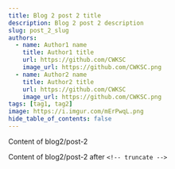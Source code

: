 ```yaml
---
title: Blog 2 post 2 title
description: Blog 2 post 2 description
slug: post_2_slug
authors:
  - name: Author1 name
    title: Author1 title
    url: https://github.com/CWKSC
    image_url: https://github.com/CWKSC.png
  - name: Author2 name
    title: Author2 title
    url: https://github.com/CWKSC
    image_url: https://github.com/CWKSC.png
tags: [tag1, tag2]
image: https://i.imgur.com/mErPwqL.png
hide_table_of_contents: false
---
```


Content of blog2/post-2

<!-- truncate -->

Content of blog2/post-2 after `<!-- truncate -->`

